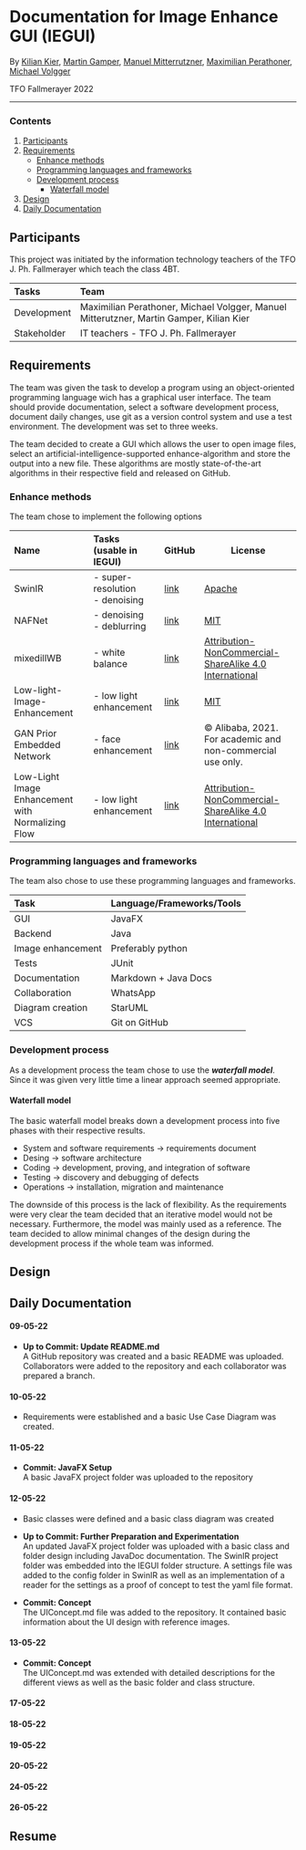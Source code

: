 # Documentation for Image Enhance GUI (IEGUI)

By [Kilian Kier](https://github.com/kilian-kier), [Martin Gamper](https://github.com/mrtngamper), [Manuel Mitterrutzner](https://github.com/TubaComic), [Maximilian Perathoner](https://github.com/Maxnboy), [Michael Volgger](https://github.com/michaelV04)

TFO Fallmerayer 2022

---

### Contents
1. [Participants](#participants)
2. [Requirements](#requirements)
   - [Enhance methods](#enhance-methods)
   - [Programming languages and frameworks](#programming-languages-and-frameworks)
   - [Development process](#development-process)
      - [Waterfall model](#waterfall-model)
3. [Design](#design)
4. [Daily Documentation](#daily-documentation)


## Participants
This project was initiated by the information technology teachers of the TFO J. Ph. Fallmerayer which teach
the class 4BT.

| Tasks       | Team                                                                                    |
|:------------|:----------------------------------------------------------------------------------------|
| Development | Maximilian Perathoner, Michael Volgger, Manuel Mitterutzner, Martin Gamper, Kilian Kier |
| Stakeholder | IT teachers - TFO J. Ph. Fallmerayer                                                    |**


## Requirements
The team was given the task to develop a program using an object-oriented programming language
wich has a graphical user interface. The team should provide documentation, select a software development process, 
document daily changes, use git as a version control system and use a test environment. The development was set to three weeks.

The team decided to create a GUI  which allows the user to open
image files, select an artificial-intelligence-supported enhance-algorithm 
and store the output into a new file.
These algorithms are mostly state-of-the-art algorithms in their respective field and released on GitHub.

### Enhance methods
The team chose to implement the following options

| Name                                               | Tasks (usable in IEGUI)             | GitHub                                                                       | License                                                                                          |
|:---------------------------------------------------|:------------------------------------|:-----------------------------------------------------------------------------|--------------------------------------------------------------------------------------------------|
| SwinIR                                             | - super-resolution<br/> - denoising | [link](https://github.com/JingyunLiang/SwinIR)                               | [Apache](./EnhanceMethod/SwinIR/LICENSE)                                                         |  
| NAFNet                                             | - denoising<br/> - deblurring       | [link](https://github.com/megvii-research/NAFNet)                            | [MIT](./EnhanceMethod/NAFNet/LICENSE)                                                            |   
| mixedillWB                                         | - white balance                     | [link](https://github.com/yanxiang-wang/mixedillWB)                          | [Attribution-NonCommercial-ShareAlike 4.0 International](./EnhanceMethod/mixedillWB2/LICENSE.md) |  
| Low-light-Image-Enhancement                        | - low light enhancement             | [link](https://github.com/pvnieo/Low-light-Image-Enhancement)                | [MIT](./EnhanceMethod/Low-light-Image-Enhancement/LICENSE)                                       | 
| GAN Prior Embedded Network                         | - face enhancement                  | [link](https://github.com/yangxy/GPEN)                                       | © Alibaba, 2021. For academic and non-commercial use only.                                       |
| Low-Light Image Enhancement with Normalizing Flow  | - low light enhancement             | [link](https://github.com/wyf0912/LLFlow)                                    | [Attribution-NonCommercial-ShareAlike 4.0 International](./EnhanceMethod/LLFlow/LICENSE)         |

### Programming languages and frameworks

The team also chose to use these programming languages and frameworks. 

| Task              | Language/Frameworks/Tools |
|:------------------|:--------------------------|
| GUI               | JavaFX                    |  
| Backend           | Java                      |   
| Image enhancement | Preferably python         |
| Tests             | JUnit                     |
| Documentation     | Markdown + Java Docs      |
| Collaboration     | WhatsApp                  |
| Diagram creation  | StarUML                   |
| VCS               | Git on GitHub             |

### Development process
As a development process the team chose to use the __*waterfall model*__. Since it was given very little
time a linear approach seemed appropriate.

#### Waterfall model
The basic waterfall model breaks down a development process into five phases with their respective results.

- System and software requirements ->  requirements document
- Desing -> software architecture
- Coding -> development, proving, and integration of software
- Testing -> discovery and debugging of defects
- Operations -> installation, migration and maintenance

The downside of this process is the lack of flexibility. As the requirements were very clear the team decided that an iterative
model would not be necessary.
Furthermore, the model was mainly used as a reference. The team decided to allow minimal changes of the design during the
development process if the whole team was informed.

## Design




## Daily Documentation


#### 09-05-22
- __Up to Commit: Update README.md__ <br> 
A GitHub repository was created and a basic README was uploaded. Collaborators
were added to the repository and each collaborator was prepared a branch.

#### 10-05-22
- Requirements were established and a basic Use Case Diagram was created.

#### 11-05-22
- __Commit: JavaFX Setup__ <br>
A basic JavaFX project folder was uploaded to the repository

#### 12-05-22
- Basic classes were defined and a basic class diagram was created

- __Up to Commit: Further Preparation and Experimentation__ <br>
An updated JavaFX project folder was uploaded with a basic class and
folder design including JavaDoc documentation. The SwinIR project folder was embedded into
the IEGUI folder structure. A settings file was added to the config folder in SwinIR as well as an implementation of
a reader for the settings as a proof of concept to test the yaml file format.

- __Commit: Concept__ <br>
The UIConcept.md file was added to the repository. It contained basic information about the UI design with reference images.

#### 13-05-22
- __Commit: Concept__ <br>
The UIConcept.md was extended with detailed descriptions for the different views as well as the basic folder and class structure.

#### 17-05-22

#### 18-05-22

#### 19-05-22

#### 20-05-22

#### 24-05-22

#### 26-05-22





## Resume